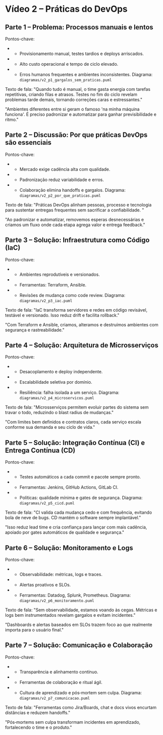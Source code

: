 # Vídeo 2 – Práticas do DevOps
## Parte 1 – Problema: Processos manuais e lentos
Pontos-chave:
- - Provisionamento manual, testes tardios e deploys arriscados.
- - Alto custo operacional e tempo de ciclo elevado.
- - Erros humanos frequentes e ambientes inconsistentes.
Diagrama: `diagramas/v2_p1_gargalos_sem_praticas.puml`

Texto de fala:
"Quando tudo é manual, o time gasta energia com tarefas repetitivas, criando filas e atrasos. Testes no fim do ciclo revelam problemas tarde demais, tornando correções caras e estressantes."  

"Ambientes diferentes entre si geram o famoso 'na minha máquina funciona'. É preciso padronizar e automatizar para ganhar previsibilidade e ritmo."

## Parte 2 – Discussão: Por que práticas DevOps são essenciais
Pontos-chave:
- - Mercado exige cadência alta com qualidade.
- - Padronização reduz variabilidade e erros.
- - Colaboração elimina handoffs e gargalos.
Diagrama: `diagramas/v2_p2_por_que_praticas.puml`

Texto de fala:
"Práticas DevOps alinham pessoas, processo e tecnologia para sustentar entregas frequentes sem sacrificar a confiabilidade. "  

"Ao padronizar e automatizar, removemos esperas desnecessárias e criamos um fluxo onde cada etapa agrega valor e entrega feedback."

## Parte 3 – Solução: Infraestrutura como Código (IaC)
Pontos-chave:
- - Ambientes reprodutíveis e versionados.
- - Ferramentas: Terraform, Ansible.
- - Revisões de mudança como code review.
Diagrama: `diagramas/v2_p3_iac.puml`

Texto de fala:
"IaC transforma servidores e redes em código revisável, testável e versionado. Isso reduz drift e facilita rollback."  

"Com Terraform e Ansible, criamos, alteramos e destruímos ambientes com segurança e rastreabilidade."

## Parte 4 – Solução: Arquitetura de Microsserviços
Pontos-chave:
- - Desacoplamento e deploy independente.
- - Escalabilidade seletiva por domínio.
- - Resiliência: falha isolada a um serviço.
Diagrama: `diagramas/v2_p4_microservicos.puml`

Texto de fala:
"Microsserviços permitem evoluir partes do sistema sem travar o todo, reduzindo o blast radius de mudanças."  

"Com limites bem definidos e contratos claros, cada serviço escala conforme sua demanda e seu ciclo de vida."

## Parte 5 – Solução: Integração Contínua (CI) e Entrega Contínua (CD)
Pontos-chave:
- - Testes automáticos a cada commit e pacote sempre pronto.
- - Ferramentas: Jenkins, GitHub Actions, GitLab CI.
- - Políticas: qualidade mínima e gates de segurança.
Diagrama: `diagramas/v2_p5_cicd.puml`

Texto de fala:
"CI valida cada mudança cedo e com frequência, evitando bola de neve de bugs. CD mantém o software sempre implantável."  

"Isso reduz lead time e cria confiança para lançar com mais cadência, apoiado por gates automáticos de qualidade e segurança."

## Parte 6 – Solução: Monitoramento e Logs
Pontos-chave:
- - Observabilidade: métricas, logs e traces.
- - Alertas proativos e SLOs.
- - Ferramentas: Datadog, Splunk, Prometheus.
Diagrama: `diagramas/v2_p6_monitoramento.puml`

Texto de fala:
"Sem observabilidade, estamos voando às cegas. Métricas e logs bem instrumentados revelam gargalos e evitam incidentes."  

"Dashboards e alertas baseados em SLOs trazem foco ao que realmente importa para o usuário final."

## Parte 7 – Solução: Comunicação e Colaboração
Pontos-chave:
- - Transparência e alinhamento contínuo.
- - Ferramentas de colaboração e ritual ágil.
- - Cultura de aprendizado e pós‑mortem sem culpa.
Diagrama: `diagramas/v2_p7_comunicacao.puml`

Texto de fala:
"Ferramentas como Jira/Boards, chat e docs vivos encurtam distâncias e reduzem handoffs."  

"Pós‑mortems sem culpa transformam incidentes em aprendizado, fortalecendo o time e o produto."
